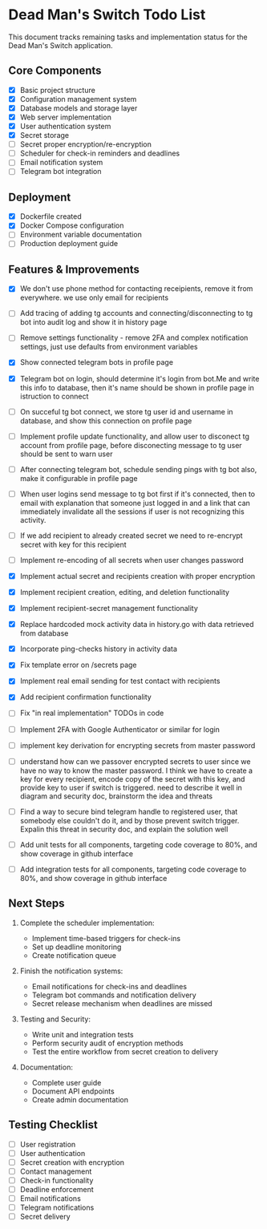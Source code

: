 # Dead Man's Switch Todo List

This document tracks remaining tasks and implementation status for the Dead Man's Switch application.

## Core Components
- [x] Basic project structure
- [x] Configuration management system
- [x] Database models and storage layer
- [x] Web server implementation
- [x] User authentication system
- [x] Secret storage
- [ ] Secret proper encryption/re-encryption
- [ ] Scheduler for check-in reminders and deadlines
- [ ] Email notification system
- [ ] Telegram bot integration

## Deployment
- [x] Dockerfile created
- [x] Docker Compose configuration
- [ ] Environment variable documentation
- [ ] Production deployment guide

## Features & Improvements
- [x] We don't use phone method for contacting receipients, remove it from everywhere. we use only email for recipients
- [ ] Add tracing of adding tg accounts and connecting/disconnecting to tg bot into audit log and show it in history page
- [ ] Remove settings functionality - remove 2FA and complex notification settings, just use defaults from environment variables
- [x] Show connected telegram bots in profile page
- [x] Telegram bot on login, should determine it's login from bot.Me and write this info to database, then it's name should be shown in profile page in istruction to connect
- [ ] On succeful tg bot connect, we store tg user id and username in database, and show this connection on profile page
- [ ] Implement profile update functionality, and allow user to disconect tg account from profile page, before disconecting message to tg user should be sent to warn user
- [ ] After connecting telegram bot, schedule sending pings with tg bot also, make it configurable in profile page
- [ ] When user logins send message to tg bot first if it's connected, then to email with explanation that someone just logged in and a link that can immediately invalidate all the sessions if user is not recognizing this activity.
- [ ] If we add recipient to already created secret we need to re-encrypt secret with key for this recipient
- [ ] Implement re-encoding of all secrets when user changes password
- [x] Implement actual secret and recipients creation with proper encryption
- [x] Implement recipient creation, editing, and deletion functionality
- [x] Implement recipient-secret management functionality
- [x] Replace hardcoded mock activity data in history.go with data retrieved from database
- [x] Incorporate ping-checks history in activity data
- [x] Fix template error on /secrets page
- [x] Implement real email sending for test contact with recipients
- [x] Add recipient confirmation functionality
- [ ] Fix "in real implementation" TODOs in code
- [ ] Implement 2FA with Google Authenticator or similar for login
- [ ] implement key derivation for encrypting secrets from master password
- [ ] understand how can we passover encrypted secrets to user since we have no way to know the master password. I think we have to create a key for every recipient, encode copy of the secret with this key, and provide key to user if switch is triggered. need to describe it well in diagram and security doc, brainstorm the idea and threats
- [ ] Find a way to secure bind telegram handle to registered user, that somebody else couldn't do it, and by those prevent switch trigger. Expalin this threat in security doc, and explain the solution well

- [ ] Add unit tests for all components, targeting code coverage to 80%, and show coverage in github interface
- [ ] Add integration tests for all components, targeting code coverage to 80%, and show coverage in github interface

## Next Steps
1. Complete the scheduler implementation:
   - Implement time-based triggers for check-ins
   - Set up deadline monitoring
   - Create notification queue

2. Finish the notification systems:
   - Email notifications for check-ins and deadlines
   - Telegram bot commands and notification delivery
   - Secret release mechanism when deadlines are missed

3. Testing and Security:
   - Write unit and integration tests
   - Perform security audit of encryption methods
   - Test the entire workflow from secret creation to delivery

4. Documentation:
   - Complete user guide
   - Document API endpoints
   - Create admin documentation

## Testing Checklist
- [ ] User registration
- [ ] User authentication
- [ ] Secret creation with encryption
- [ ] Contact management
- [ ] Check-in functionality
- [ ] Deadline enforcement
- [ ] Email notifications
- [ ] Telegram notifications
- [ ] Secret delivery
